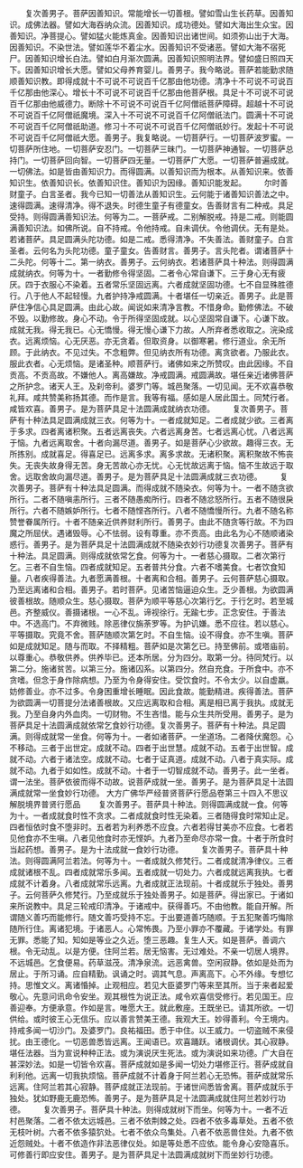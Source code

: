 <!-- { "loadSidebar": true } -->
　　复次善男子。菩萨因善知识。常能增长一切善根。譬如雪山生长药草。因善知识。成佛法器。譬如大海吞纳众流。因善知识。成功德处。譬如大海出生众宝。因善知识。净菩提心。譬如猛火能炼真金。因善知识出诸世间。如须弥山出于大海。因善知识。不染世法。譬如莲华不着尘水。因善知识不受诸恶。譬如大海不宿死尸。因善知识增长白法。譬如白月渐次圆满。因善知识照明法界。譬如盛日照四天下。因善知识增长大愿。譬如父母养育婴儿。善男子。我今略说。菩萨若能勤求随顺善知识教。即得成就十不可说不可说百千亿那由他功德。清净十不可说不可说百千亿那由他深心。增长十不可说不可说百千亿那由他菩萨根。具足十不可说不可说百千亿那由他威德力。断除十不可说不可说百千亿阿僧祇菩萨障碍。超越十不可说不可说百千亿阿僧祇魔境。深入十不可说不可说百千亿阿僧祇法门。圆满十不可说不可说百千亿阿僧祇助道。修习十不可说不可说百千亿阿僧祇妙行。发起十不可说不可说百千亿阿僧祇大愿。善男子。我复略说。一切菩萨行。一切菩萨波罗蜜。一切菩萨所住地。一切菩萨安忍门。一切菩萨三昧门。一切菩萨神通智。一切菩萨总持门。一切菩萨回向智。一切菩萨四无量。一切菩萨广大愿。一切菩萨普遍成就。一切佛法。如是皆由善知识力。而得圆满。以善知识而为根本。从善知识来。依善知识生。依善知识长。依善知识住。善知识为因缘。善知识能发起。
　　尔时善财童子。白言圣者。我今已知一切善法从善知识生。云何能于诸善知识善法之中。速得圆满。速得清净。得不退失。时德生童子有德童女。告善财言有二种戒。具足受持。则得圆满善知识法。何等为二。一菩萨戒。二别解脱戒。持是二戒。则能圆满善知识法。如佛所说。自不持戒。令他持戒。自未调伏。令他调伏。无有是处。若诸菩萨。具足圆满头陀功德。如是二戒。悉得清净。不失善法。善财童子。白言圣者。云何名为头陀功德。童子童女。告善财言。善男子。言头陀者。谓诸菩萨十二头陀。何等十二。第一纳衣。善男子。云何纳衣。若诸菩萨具十种法。则得圆满成就纳衣。何等为十。一者勤修令得坚固。二者令心常自谦下。三于身心无有疲厌。四于衣服心不染着。五者常乐坚固远离。六者成就坚固功德。七不自显殊胜德行。八于他人不起轻慢。九者护持净戒圆满。十者堪任一切亲近。善男子。此是菩萨住净信心具足圆满。由此心故。闻说如来清净言教。不惜身命。勤修佛法。不破不毁。以勤修故。身心不动。令于所得坚固成就。以心坚固常自谦下。心谦下故。成就无我。得无我已。心无憍慢。得无慢心谦下力故。人所弃者悉收取之。浣染成衣。远离烦恼。心无厌恶。亦无贪着。但取资身。以御寒暑。修行道业。余无所顾。于此纳衣。不见过失。不念粗弊。但见纳衣所有功德。离贪欲者。乃服此衣。服此衣者。心无烦恼。是诸圣种。顺菩萨行。诸佛如来之所赞叹。由此因缘。不自贡高。不贡高故。不嫌他人。离高嫌故。净戒圆满。戒圆满故。堪任亲近诸佛菩萨之所护念。诸天人王。及刹帝利。婆罗门等。城邑聚落。一切见闻。无不欢喜恭敬礼拜。咸共赞美称扬其德。而作是言。我等有福。感如是人居此国土。同梵行者。咸皆欢喜。善男子。是为菩萨具足十法圆满成就纳衣功德。
　　复次善男子。菩萨有十种法具足圆满成就三衣。何等为十。一者成就知足。二者成就少欲。三者离于多求。四者离诸积聚。五者远离丧失。六者远离身苦。七者远离心忧。八者远离于恼。九者远离取舍。十者向漏尽道。善男子。如是菩萨心少欲故。趣得三衣。无所拣别。成就喜足。得喜足已。远离多求。离多求故。无诸积聚。离积聚故不怖丧失。无丧失故身得无苦。身无苦故心亦无忧。心无忧故远离于恼。恼不生故远于取舍。远取舍故向漏尽道。善男子。是为菩萨具足十法圆满成就三衣功德。
　　复次善男子。菩萨有十种法具足圆满。而得成就不随染衣。何等为十。一者不随贪欲所行。二者不随嗔恚所行。三者不随愚痴所行。四者不随忿怒所行。五者不随很戾所行。六者不随嫉妒所行。七者不随悭吝所行。八者不随憍慢所行。九者不随名称赞誉眷属所行。十者不随亲近供养财利所行。善男子。由此不随贪等行故。不为四魔之所屈伏。遇诸毁辱。心不怯弱。设有尊重。亦不贡高。由此名为心不随顺诸染惑行。善男子。是为菩萨具足十法圆满成就不随染衣妙行功德复次善男子。菩萨有十种法。具足圆满。则得成就依常乞食。何等为十。一者慈心摄取。二者次第行乞。三者不自生恼。四者成就知足。五者普共分食。六者不嗜美食。七者饮食知量。八者疾得善法。九者愿满善根。十者离和合相。善男子。云何菩萨慈心摄取。乃至远离诸和合相。善男子。若时菩萨。见诸苦恼逼迫众生。乏少善根。为欲圆满彼善根故。随顺众生。慈心摄取。菩萨为顺平等慈心次第行乞。于行乞时。若至城邑。齐整威仪。善摄诸根。一心不乱。谛视徐行。无踰七步。正念安住。于善法中。不选高门。不弃微贱。除恶律仪旃荼罗等。为护讥嫌。悉不应往。若以慈心。平等摄取。究竟不舍。菩萨随顺次第乞时。不自生恼。设不得食。亦不生嗔。菩萨如是成就知足。随与而取。不择精粗。菩萨如是次第乞已。持至佛前。或塔庙前。以尊重心。恭敬供养。供养毕已。还本所居。分为四分。取第一分。待同梵行。以第二分。施诸贫苦。以第三分。施诸囚系。以第四分。然自充食。于所食中。亦不贪嗜。但念于身作除病想。乃至为令身得安住。受饮食时。不令太少。以自虚羸。妨修善业。亦不过多。令身困重增长睡眠。因此食故。能勤精进。疾得善法。菩萨为欲圆满一切菩提分法诸善根故。又应远离取和合相。离是相已离于我执。成就无我。乃至自身内外血肉。一切财物。不生吝惜。能与众生共所受用。善男子。是为菩萨具足十法圆满成就依常乞食妙行功德。复次善男子。菩萨有十种法。具足圆满。则得成就常一坐食。何等为十。一者如诸菩萨。一坐道场。二者降伏魔怨。心不移动。三者于出世定。成就不动。四者于出世慧。成就不动。五者于出世智。成就不动。六者于诸法空。成就不动。七者于证真道。成就不动。八者于真实际。成就不动。九者于如如性。成就不动。十者于一切智成就不动。善男子。此一坐者。谓一法坐。菩萨依彼而得不动故。说菩萨成就一坐。善男子。是为菩萨具足十法圆满成就常一坐食妙行功德。
大方广佛华严经普贤菩萨行愿品卷第三十四入不思议解脱境界普贤行愿品
　　复次善男子。菩萨具十种法。则得圆满成就一食。何等为十。一者成就食时性不贪求。二者成就食时性无染着。三者随得食时常知止足。四者恒依时食不堕非时。五者若为利养悉不应食。六者若得甘美亦不应食。七者若见他食亦不生嗔。八者见他食时亦无悭妒。九者乃至命尽亦常一食。十者于所食时当起药想。善男子。是为十法成就一食妙行功德。
　　复次善男子。菩萨具十种法。则得圆满阿兰若法。何等为十。一者成就久修梵行。二者成就清净律仪。三者成就诸根不乱。四者成就常乐多闻。五者成就一切处力。六者成就远离我执。七者成就不计着身。八者成就常乐远离。九者成就正法现前。十者成就乐于独处。善男子。云何菩萨久修梵行。乃至成就乐于独处善男子。如是菩萨。得出家已。于诸如来所说教中。具足三轮戒印清净。于诸戒中。获得善巧。不由他教。能自开解。所谓随义善巧而能修行。随文善巧受持不忘。于出要道善巧随顺。于五犯聚善巧悔除随所行住。离诸犯境。于诸恶人。心常怖畏。乃至小罪亦不覆藏。于诸学处。有罪无罪。悉能了知。知如是等业之久近。堕三恶趣。复生人天。如是菩萨。善调六根。令无动乱。以是方便。住阿兰若。居无恼害。无过难处。不亲一切居人境界。不远城邑。乞食便易。药草滋茂。清净泉流。远恶禽兽。空闲寂静。依如是处而为居止。于所习诵。应自精勤。讽诵之时。调其气息。声离高下。心不外缘。专想忆持。思惟文义。离诸惛掉。止观相应。若见大臣婆罗门等来至其所。当于来者起爱敬心。先意问讯命令安坐。观其根性为说正法。咸令欢喜信受修行。若见国王。应善迎奉。方便承意。作如是言。唯愿大王。就此敷座。王既坐已。请其所欲。一切供给。或时彼王心无信乐。应以善言赞美王德。我观大王。妙得善利。今王境内。持戒多闻一切沙门。及婆罗门。良祐福田。悉于中住。以王威力。一切盗贼不来侵扰。由王德化。一切恶兽悉皆远离。王闻语已。欢喜踊跃。诸根调伏。其心寂静。堪任法器。当为宣说种种正法。或为演说厌生死法。或为演说如来功德。广大自在甚深妙法。如是一切皆令欢喜。菩萨成就如是多闻一切处力堪修正行。菩萨成就自利利他。远离一切我执烦恼。菩萨成就不计着身于阿兰若心无恐怖。菩萨成就常乐远离。住阿兰若其心寂静。菩萨成就正法现前。于诸世间悉皆舍离。菩萨成就乐于独处。犹如野鹿无鹿恐怖。善男子。是为菩萨具足十法圆满成就住阿兰若妙行功德。
　　复次善男子。菩萨具十种法。则得成就树下而坐。何等为十。一者不近村邑聚落。二者不依太远城邑。三者不依荆棘之处。四者不依多毒草处。五者不依无枝叶树。六者不依多猿狖处。七者不依众鸟集处。八者不依恶兽住处。九者不依近怨贼处。十者不依造作非法恶律仪处。如是等处悉不应依。能令身心安隐喜乐。可修善行即应安住。善男子。是为菩萨具足十法圆满成就树下而坐妙行功德。
